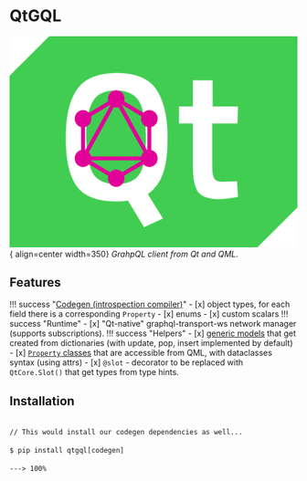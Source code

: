 # QtGQL

![Logo](./assets/logo.svg){ align=center width=350}
*GrahpQL client from Qt and QML.*
## Features
!!! success "[Codegen (introspection compiler)](./codegen/tutorial.md)"
    - [x] object types, for each field there is a corresponding `Property`
    - [x] enums
    - [x] custom scalars
!!! success "Runtime"
    - [x] "Qt-native" graphql-transport-ws network manager (supports subscriptions).
!!! success "Helpers"
    - [x] [generic models](./itemsystem/intro.md) that get created from dictionaries (with update, pop, insert implemented by default)
    - [x] [`Property` classes](./utilities.md#auto-property) that are accessible from QML, with dataclasses  syntax (using attrs)
    - [x] `@slot` - decorator to be replaced with `QtCore.Slot()` that get types from type hints.

## Installation

<div class="termy">

```console

// This would install our codegen dependencies as well...

$ pip install qtgql[codegen]

---> 100%
```

</div>
